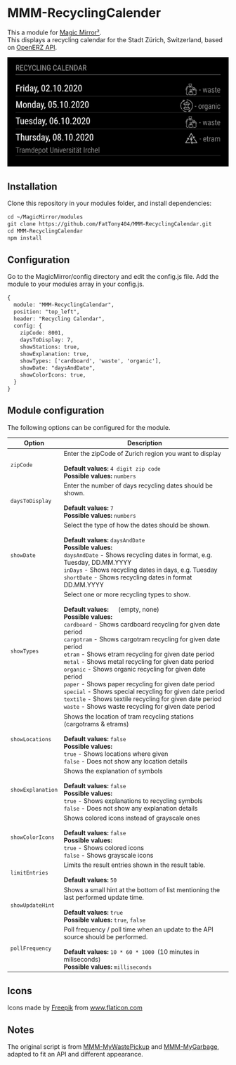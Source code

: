 # MMM-RecyclingCalender
This a module for [Magic Mirror²](https://github.com/MichMich/MagicMirror).<br/>
This displays a recycling calendar for the Stadt Zürich, Switzerland, based on [OpenERZ API](https://github.com/metaodi/openerz). 

![Screenshot](screenshot.png?raw=true "Recycling Calendar Screenshot")

## Installation
Clone this repository in your modules folder, and install dependencies:

```
cd ~/MagicMirror/modules 
git clone https://github.com/FatTony404/MMM-RecyclingCalendar.git
cd MMM-RecyclingCalendar
npm install 
```

## Configuration 
Go to the MagicMirror/config directory and edit the config.js file. Add the module to your modules array in your config.js.

```
{
  module: "MMM-RecyclingCalendar",
  position: "top_left",
  header: "Recycling Calendar",
  config: {
    zipCode: 8001, 
    daysToDisplay: 7,
    showStations: true,
    showExplanation: true, 
    showTypes: ['cardboard', 'waste', 'organic'],
    showDate: "daysAndDate",
    showColorIcons: true, 
  }
}
```

## Module configuration 
The following options can be configured for the module. 
<table>
  <thead>
    <tr>
      <th>Option</th>
      <th>Description</th>
    </tr>
  </thead>
  <tbody>
    <tr>
        <td><code>zipCode</code></td>
        <td>Enter the zipCode of Zurich region you want to display 
        <br /><br />
        <strong>Default values: </strong><code>4 digit zip code</code><br />
        <strong>Possible values:</strong>
        <code>numbers</code>
        </td>
    </tr>
    <tr>
        <td><code>daysToDisplay</code></td>
        <td>Enter the number of days recycling dates should be shown. 
        <br /><br />
        <strong>Default values: </strong><code>7</code><br />
        <strong>Possible values:</strong>
        <code>numbers</code>
        </td>
    </tr>
    <tr>
        <td><code>showDate</code></td>
        <td>Select the type of how the dates should be shown.
        <br /><br />
        <strong>Default values: </strong><code>daysAndDate</code><br />
        <strong>Possible values: <br /></strong>
        <code>daysAndDate</code> - Shows recycling dates in format, e.g. Tuesday, DD.MM.YYYY<br />
        <code>inDays</code> - Shows recycling dates in days, e.g. Tuesday<br />
        <code>shortDate</code> - Shows recycling dates in format DD.MM.YYYY<br />
        </td>
    </tr>
    <tr>
        <td><code>showTypes</code></td>
        <td>Select one or more recycling types to show.
        <br /><br />
        <strong>Default values: </strong><code>  </code> (empty, none)<br />
        <strong>Possible values: <br /></strong>
        <code>cardboard</code> - Shows cardboard recycling for given date period<br />
        <code>cargotram</code> - Shows cargotram recycling for given date period<br />
        <code>etram</code> - Shows etram recycling for given date period<br />
        <code>metal</code> - Shows metal recycling for given date period<br />
        <code>organic</code> - Shows organic recycling for given date period<br />
        <code>paper</code> - Shows paper recycling for given date period<br />
        <code>special</code> - Shows special recycling for given date period<br />
        <code>textile</code> - Shows textile recycling for given date period<br />
        <code>waste</code> - Shows waste recycling for given date period<br />
        </td>
    </tr>
    <tr>
        <td><code>showLocations</code></td>
        <td>Shows the location of tram recycling stations (cargotrams & etrams)  
        <br /><br />
        <strong>Default values: </strong><code>false</code><br />
        <strong>Possible values:</strong><br />
        <code>true</code> - Shows locations where given<br />
        <code>false</code> - Does not show any location details<br />
        </td>
    </tr>
     <tr>
        <td><code>showExplanation</code></td>
        <td>Shows the explanation of symbols
        <br /><br />
        <strong>Default values: </strong><code>false</code><br />
        <strong>Possible values:</strong><br />
        <code>true</code> - Shows explanations to recycling symbols<br />
        <code>false</code> - Does not show any explanation details<br />
        </td>
    </tr>
     <tr>
        <td><code>showColorIcons</code></td>
        <td>Shows colored icons instead of grayscale ones 
        <br /><br />
        <strong>Default values: </strong><code>false</code><br />
        <strong>Possible values:</strong><br />
        <code>true</code> - Shows colored icons<br />
        <code>false</code> - Shows grayscale icons<br />
        </td>
    </tr>
    <tr>
        <td><code>limitEntries</code></td>
        <td>Limits the result entries shown in the result table.  
        <br /><br />
        <strong>Default values: </strong><code>50</code><br />
        </td>
    </tr>
    <tr>
        <td><code>showUpdateHint</code></td>
        <td>Shows a small hint at the bottom of list mentioning the last performed update time. 
        <br /><br />
        <strong>Default values: </strong><code>true</code><br />
        <strong>Possible values:</strong>
        <code>true</code>, <code>false</code>
        </td>
    </tr>
    <tr>
        <td><code>pollFrequency</code></td>
        <td>Poll frequency / poll time when an update to the API source should be performed. 
        <br /><br />
        <strong>Default values: </strong><code>10 * 60 * 1000 </code>(10 minutes in miliseconds)<br />
        <strong>Possible values: </strong><code>milliseconds</code>
        </td>
    </tr>
  </tbody>
</table>

## Icons
<div>Icons made by <a href="https://www.flaticon.com/authors/freepik" title="Freepik">Freepik</a> from <a href="https://www.flaticon.com/" title="Flaticon">www.flaticon.com</a></div>

## Notes
The original script is from [MMM-MyWastePickup](https://github.com/jclarke0000/MMM-MyWastePickup) and [MMM-MyGarbage](https://github.com/htilburgs/MMM-MyGarbage), adapted to fit an API and different appearance.
